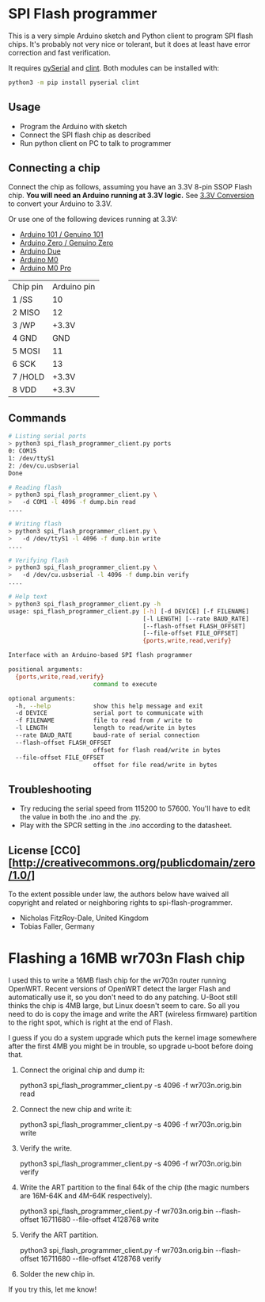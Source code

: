
SPI Flash programmer
====================

This is a very simple Arduino sketch and Python client to program SPI flash chips. It's probably not very nice or tolerant, but it does at least have error correction and fast verification.

It requires [pySerial](https://github.com/pyserial/pyserial) and [clint](https://github.com/kennethreitz/clint). Both modules can be installed with:

```bash
python3 -m pip install pyserial clint
```

Usage
-----

  - Program the Arduino with sketch
  - Connect the SPI flash chip as described
  - Run python client on PC to talk to programmer

Connecting a chip
-----------------

Connect the chip as follows, assuming you have an 3.3V 8-pin SSOP Flash chip.
<b>You will need an Arduino running at 3.3V logic.</b> See [3.3V Conversion](https://learn.adafruit.com/arduino-tips-tricks-and-techniques/3-3v-conversion) to convert your Arduino to 3.3V.

Or use one of the following devices running at 3.3V:

  - [Arduino 101 / Genuino 101](https://store.arduino.cc/genuino-101)
  - [Arduino Zero / Genuino Zero](https://store.arduino.cc/genuino-zero)
  - [Arduino Due](https://store.arduino.cc/arduino-due)
  - [Arduino M0](https://store.arduino.cc/arduino-m0)
  - [Arduino M0 Pro](https://store.arduino.cc/arduino-m0-pro)

<table>
<tr><td>Chip pin</td><td>Arduino pin</td> </tr>
<tr><td>1 /SS</td><td>10</td></tr>
<tr><td>2 MISO</td><td>12</td></tr>
<tr><td>3 /WP</td><td>+3.3V</td></tr>
<tr><td>4 GND</td><td>GND</td></tr>
<tr><td>5 MOSI</td><td>11</td></tr>
<tr><td>6 SCK</td><td>13</td></tr>
<tr><td>7 /HOLD</td><td>+3.3V</td></tr>
<tr><td>8 VDD</td><td>+3.3V</td></tr>
</table>

Commands
-------

```bash
# Listing serial ports
> python3 spi_flash_programmer_client.py ports
0: COM15
1: /dev/ttyS1
2: /dev/cu.usbserial
Done

# Reading flash
> python3 spi_flash_programmer_client.py \
>   -d COM1 -l 4096 -f dump.bin read
....

# Writing flash
> python3 spi_flash_programmer_client.py \
>   -d /dev/ttyS1 -l 4096 -f dump.bin write
....

# Verifying flash
> python3 spi_flash_programmer_client.py \
>   -d /dev/cu.usbserial -l 4096 -f dump.bin verify
....

# Help text
> python3 spi_flash_programmer_client.py -h
usage: spi_flash_programmer_client.py [-h] [-d DEVICE] [-f FILENAME]
                                      [-l LENGTH] [--rate BAUD_RATE]
                                      [--flash-offset FLASH_OFFSET]
                                      [--file-offset FILE_OFFSET]
                                      {ports,write,read,verify}

Interface with an Arduino-based SPI flash programmer

positional arguments:
  {ports,write,read,verify}
                        command to execute

optional arguments:
  -h, --help            show this help message and exit
  -d DEVICE             serial port to communicate with
  -f FILENAME           file to read from / write to
  -l LENGTH             length to read/write in bytes
  --rate BAUD_RATE      baud-rate of serial connection
  --flash-offset FLASH_OFFSET
                        offset for flash read/write in bytes
  --file-offset FILE_OFFSET
                        offset for file read/write in bytes
```

Troubleshooting
---------------

* Try reducing the serial speed from 115200 to 57600. You'll have to edit the value in both the .ino and the .py.
* Play with the SPCR setting in the .ino according to the datasheet.

License [CC0][http://creativecommons.org/publicdomain/zero/1.0/]
----------------------------------------------------------------

To the extent possible under law, the authors below have waived all copyright and related or neighboring rights to spi-flash-programmer.

  - Nicholas FitzRoy-Dale, United Kingdom
  - Tobias Faller, Germany


Flashing a 16MB wr703n Flash chip
=================================
I used this to write a 16MB flash chip for the wr703n router running OpenWRT. Recent versions of OpenWRT detect the larger Flash and automatically use it, so you don't need to do any patching. U-Boot still thinks the chip is 4MB large, but Linux doesn't seem to care. So all you need to do is copy the image and write the ART (wireless firmware) partition to the right spot, which is right at the end of Flash.

I guess if you do a system upgrade which puts the kernel image somewhere after the first 4MB you might be in trouble, so upgrade u-boot before doing that.

1. Connect the original chip and dump it:

    python3 spi_flash_programmer_client.py -s 4096 -f wr703n.orig.bin read

2. Connect the new chip and write it:

    python3 spi_flash_programmer_client.py -s 4096 -f wr703n.orig.bin write

3. Verify the write.

    python3 spi_flash_programmer_client.py -s 4096 -f wr703n.orig.bin verify

3. Write the ART partition to the final 64k of the chip (the magic numbers are 16M-64K and 4M-64K respectively).

    python3 spi_flash_programmer_client.py -f wr703n.orig.bin --flash-offset 16711680 --file-offset 4128768 write

4. Verify the ART partition.

    python3 spi_flash_programmer_client.py -f wr703n.orig.bin --flash-offset 16711680 --file-offset 4128768 verify

5. Solder the new chip in.

If you try this, let me know!

